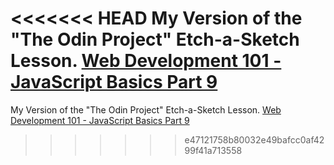 <<<<<<< HEAD
My Version of the "The Odin Project" Etch-a-Sketch Lesson.
[Web Development 101 - JavaScript Basics Part 9](http://www.theodinproject.com/courses/web-development-101/lessons/html-css)
=======
My Version of the "The Odin Project" Etch-a-Sketch Lesson.
[Web Development 101 - JavaScript Basics Part 9](https://www.theodinproject.com/courses/web-development-101/lessons/etch-a-sketch-project)
>>>>>>> e47121758b80032e49bafcc0af4299f41a713558
